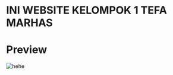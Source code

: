 # INI WEBSITE KELOMPOK 1 TEFA MARHAS

# Preview
![hehe](https://media.giphy.com/media/ncTvTCLJPHpohpHLwM/giphy.gif)
